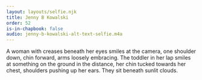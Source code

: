 ```yaml
---
layout: layouts/selfie.njk
title: Jenny B Kowalski
order: 52
is-in-chapbook: false
audio: jenny-b-kowalski-alt-text-selfie.m4a
---
```


A woman with creases beneath her eyes smiles at the camera, one shoulder down, chin forward, arms loosely embracing. The toddler in her lap smiles at something on the ground in the distance, her chin tucked towards her chest, shoulders pushing up her ears. They sit beneath sunlit clouds.
